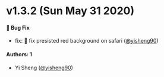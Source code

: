 # v1.3.2 (Sun May 31 2020)

#### 🐛 Bug Fix

- fix: 🐛 fix presisted red background on safari ([@yisheng90](https://github.com/yisheng90))

#### Authors: 1

- Yi Sheng ([@yisheng90](https://github.com/yisheng90))
